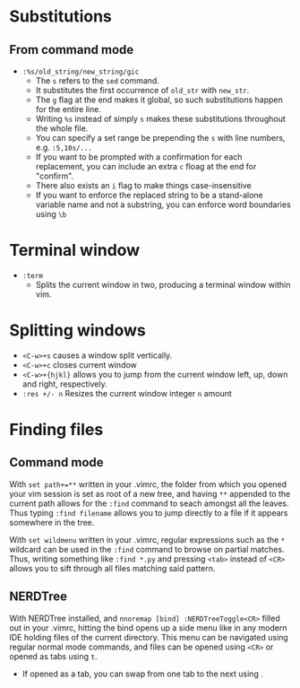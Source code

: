 # Substitutions 
## From command mode
- `:%s/old_string/new_string/gic`
    - The `s` refers to the `sed` command.
    - It substitutes the first occurrence of `old_str` with `new_str`.
    - The `g` flag at the end makes it global, so such substitutions happen for the entire line.
    - Writing `%s` instead of simply `s` makes these substitutions throughout the whole file.
    - You can specify a set range be prepending the `s` with line numbers, e.g. `:5,10s/...` 
    - If you want to be prompted with a confirmation for each replacement, you can include an extra `c` floag at the end for "confirm".
    - There also exists an `i` flag to make things case-insensitive
    - If you want to enforce the replaced string to be a stand-alone variable name and not a substring, you can enforce word boundaries using `\b`

# Terminal window
  - `:term`
    - Splits the current window in two, producing a terminal window within vim.

# Splitting windows
  - `<C-w>+s`              causes a window split vertically.
  - `<C-w>+c`              closes current window
  - `<C-w>+{hjkl}`         allows you to jump from the current window left, up, down and right, respectively.
  - `:res +/- n`           Resizes the current window integer `n` amount

# Finding files
## Command mode
With `set path+=**` written in your .vimrc, the folder from which you opened your vim session is set as root of a new tree, and having `**` appended to the current path allows for the `:find` command to seach amongst all the leaves. Thus typing `:find filename` allows you to jump directly to a file if it appears somewhere in the tree.

With `set wildmenu` written in your .vimrc, regular expressions such as the `*` wildcard can be used in the `:find` command to browse on partial matches. Thus, writing something like `:find *.py` and pressing `<tab>` instead of `<CR>` allows you to sift through all files matching said pattern.
    
## NERDTree
With NERDTree installed, and `nnoremap [bind] :NERDTreeToggle<CR>` filled out in your .vimrc, hitting the bind opens up a side menu like in any modern IDE holding files of the current directory. This menu can be navigated using regular normal mode commands, and files can be opened using `<CR>` or opened as tabs using `t`.

  - If opened as a tab, you can swap from one tab to the next using <g-t>.

